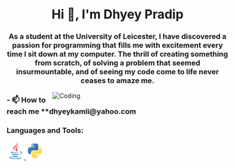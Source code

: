 <h1 align="center">Hi 👋, I'm Dhyey Pradip</h1>

<h3 align="center">As a student at the University of Leicester, I have discovered a passion for programming that fills me with excitement every time I sit down at my computer. The thrill of creating something from scratch, of solving a problem that seemed insurmountable, and of seeing my code come to life never ceases to amaze me.</h3>
<img align="right" alt="Coding" width="400" src="https://media1.giphy.com/media/qgQUggAC3Pfv687qPC/giphy.gif">

<h3>
- 📫 How to reach me **dhyeykamli@yahoo.com
</h3>
<p align="left">
</p>

<h3 align="left">Languages and Tools:</h3>
<p align="left"> <a href="https://www.java.com" target="_blank" rel="noreferrer"> <img src="https://raw.githubusercontent.com/devicons/devicon/master/icons/java/java-original.svg" alt="java" width="40" height="40"/> </a> <a href="https://www.python.org" target="_blank" rel="noreferrer"> <img src="https://raw.githubusercontent.com/devicons/devicon/master/icons/python/python-original.svg" alt="python" width="40" height="40"/> </a> </p>
